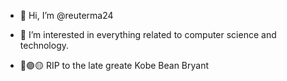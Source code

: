 - 👋 Hi, I’m @reuterma24
- 👀 I’m interested in everything related to computer science and technology.
  
  
- 🐍🟣🟡 RIP to the late greate Kobe Bean Bryant 

<!---
reuterma24/reuterma24 is a ✨ special ✨ repository because its `README.md` (this file) appears on your GitHub profile.
You can click the Preview link to take a look at your changes.
--->
